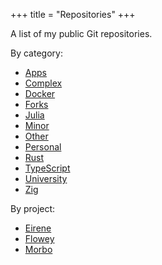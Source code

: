 +++
title = "Repositories"
+++

A list of my public Git repositories.

By category:

- [Apps](@/notes/Repositories/Apps.md)
- [Complex](@/notes/Repositories/Complex.md)
- [Docker](@/notes/Repositories/Docker.md)
- [Forks](@/notes/Repositories/Forks.md)
- [Julia](@/notes/Repositories/Julia.md)
- [Minor](@/notes/Repositories/Minor.md)
- [Other](@/notes/Repositories/Other.md)
- [Personal](@/notes/Repositories/Personal/_index.md)
- [Rust](@/notes/Repositories/Rust.md)
- [TypeScript](@/notes/Repositories/TypeScript.md)
- [University](@/notes/Repositories/University/_index.md)
- [Zig](@/notes/Repositories/Zig.md)

By project:

- [Eirene](@/notes/Eirene.md)
- [Flowey](@/notes/Flowey.md)
- [Morbo](@/notes/Morbo.md)
